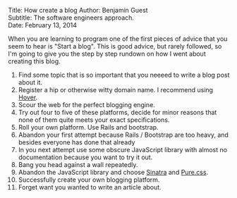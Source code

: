 Title:    How create a blog
Author:   Benjamin Guest  
Subtitle: The software engineers approach.  
Date:     February 13, 2014  

When you are learning to program one of the first pieces of advice that you seem to hear is "Start a blog". 
This is good advice, but rarely followed, so I'm going to give you the step by step rundown on how
I went about creating this blog.

1. Find some topic that is so important that you neeeed to write a blog post about it.
2. Register a hip or otherwise witty domain name. I recommend using [Hover][hover].
3. Scour the web for the perfect blogging engine. 
4. Try out four to five of these platforms, decide for minor reasons that none of them quite meets
your exact specifications. 
5. Roll your own platform. Use Rails and bootstrap.
6. Abandon your first attempt because Rails / Bootstrap are too heavy, and besides everyone has done
that already
7. In you next attempt use some obscure JavaScript library with almost no documentation because you want to try it out.
8. Bang you head against a wall repeatedly. 
9. Abandon the JavaScript library and choose [Sinatra][sinatra] and [Pure.css][pure].
10. Successfully create your own blogging platform.
9. Forget want you wanted to write an article about.

[sinatra]:http://www.sinatrarb.com/
[pure]:http://purecss.io/
[hover]:http://hover.com
